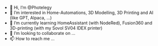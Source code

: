 - 👋 Hi, I’m @Photelegy
- 👀 I’m interested in Home-Automations, 3D Modelling, 3D Printing and AI (like GPT, Alpaca, ...)
- 🌱 I’m currently learning HomeAssistant (with NodeRed), Fusion360 and 3D-printing (with my Sovol SV04 IDEX printer)
- 💞️ I’m looking to collaborate on ...
- 📫 How to reach me ...

<!---
Photelegy/Photelegy is a ✨ special ✨ repository because its `README.md` (this file) appears on your GitHub profile.
You can click the Preview link to take a look at your changes.
--->
